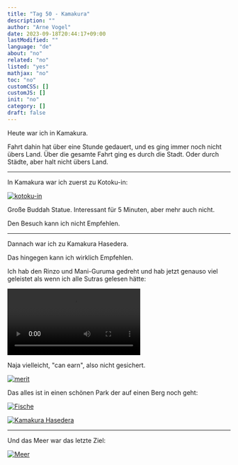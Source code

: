 ```yaml
---
title: "Tag 50 - Kamakura"
description: ""
author: "Arne Vogel"
date: 2023-09-18T20:44:17+09:00
lastModified: ""
language: "de"
about: "no"
related: "no"
listed: "yes"
mathjax: "no"
toc: "no"
customCSS: []
customJS: []
init: "no"
category: []
draft: false
---
```


Heute war ich in Kamakura.

Fahrt dahin hat über eine Stunde gedauert, und es ging immer noch nicht übers Land.
Über die gesamte Fahrt ging es durch die Stadt.
Oder durch Städte, aber halt nicht übers Land.

---

In Kamakura war ich zuerst zu Kotoku-in:

[![kotoku-in](kotoku-in-small.jpg)](kotoku-in.jpg)

Große Buddah Statue. Interessant für 5 Minuten, aber mehr auch nicht.

Den Besuch kann ich nicht Empfehlen.

---

Dannach war ich zu Kamakura Hasedera.

Das hingegen kann ich wirklich Empfehlen.

Ich hab den Rinzo und Mani-Guruma gedreht und hab jetzt genauso viel geleistet als wenn ich alle Sutras gelesen hätte:

<video controls src="rinzo.mp4"></video>

Naja vielleicht, "can earn", also nicht gesichert.

[![merit](merit-small.jpg)](merit.jpg)

Das alles ist in einen schönen Park der auf einen Berg noch geht:

[![Fische](fisch-small.jpg)](fisch.jpg)

[![Kamakura Hasedera](Kamakura-Hasedera-small.jpg)](Kamakura-Hasedera.jpg)

---

Und das Meer war das letzte Ziel:

[![Meer](meer-small.jpg)](meer.jpg)

